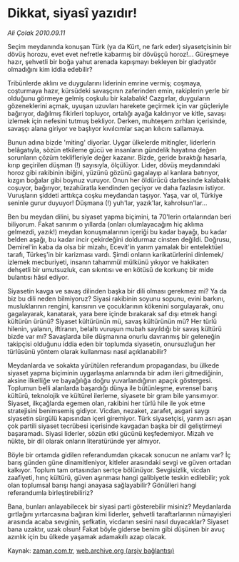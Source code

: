 # Dikkat, siyasî yazıdır!

*Ali Çolak 2010.09.11*

<td class="news-spot">
<p>Seçim meydanında konuşan Türk (ya da Kürt, ne fark eder) siyasetçisinin bir dövüş horozu, evet evet nefretle kabarmış bir dövüşçü horoz!... Güreşmeye hazır, şehvetli bir boğa yahut arenada kapışmayı bekleyen bir gladyatör olmadığını kim iddia edebilir?</p>
<p><p>Tribünlerde aklını ve duygularını liderinin emrine vermiş; coşmaya, coşturmaya hazır, kürsüdeki savaşçının zaferinden emin, rakiplerin yerle bir olduğunu görmeye gelmiş coşkulu bir kalabalık! Cazgırlar, duyguların gözeneklerini açmak, uyuşan uzuvları harekete geçirmek için var güçleriyle bağırıyor, dağılmış fikirleri topluyor, ortalığı ayağa kaldırıyor ve kitle, savaşı izlemek için nefesini tutmuş bekliyor. Derken, muhteşem zırhları içerisinde, savaşçı alana giriyor ve başlıyor kıvılcımlar saçan kılıcını sallamaya.
<p> Bunun adına bizde 'miting' diyorlar. Uygar ülkelerde mitingler, liderlerin belâgatıyla, sözün etkileme gücü ve insanların gündelik hayatına değen sorunların çözüm teklifleriyle değer kazanır. Bizde, geride bıraktığı hasarla, kırıp geçirilen düşman (!) sayısıyla, ölçülüyor. Lider, dövüş meydanındaki horoz gibi rakibinin ibiğini, yüzünü gözünü gagalayıp al kanlara batırıyor, kızgın boğalar gibi boynuz vuruyor. Onun her öldürücü darbesinde kalabalık coşuyor, bağırıyor, tezahüratla kendinden geçiyor ve daha fazlasını istiyor. Vuruşların şiddeti arttıkça coşku meydandan taşıyor. Yaşa, var ol, Türkiye seninle gurur duyuyor! Düşmana (!) yuh'lar, yazık'lar, kahrolsun'lar... 
<p> Ben bu meydan dilini, bu siyaset yapma biçimini, ta 70'lerin ortalarından beri biliyorum. Fakat sanırım o yıllarda (onları olumlayacağım hiç aklıma gelmezdi, yazık!) meydan konuşmalarının içeriği bu kadar bayağı, bu kadar belden aşağı, bu kadar incir çekirdeğini doldurmaz cinsten değildi. Doğrusu, Demirel'in kaba da olsa bir mizahı, Ecevit'in yarım yamalak bir entelektüel tarafı, Türkeş'in bir karizması vardı. Şimdi onların karikatürlerini dinlemek/ izlemek mecburiyeti, insanın tahammül mülkünü yıkıyor ve hakikaten dehşetli bir umutsuzluk, can sıkıntısı ve en kötüsü de korkunç bir mide bulantısı hâsıl ediyor.
<p> Siyasetin kavga ve savaş dilinden başka bir dili olması gerekmez mi? Ya da biz bu dili neden bilmiyoruz? Siyasi rakibinin soyunu sopunu, evini barkını, musluklarının rengini, karısının ve çocuklarının kökenini sorgulayarak, onu gagalayarak, kanatarak, yara bere içinde bırakarak saf dışı etmek hangi kültürün ürünü? Siyaset kültürünün mü, savaş kültürünün mü? Her türlü hilenin, yalanın, iftiranın, belaltı vuruşun mubah sayıldığı bir savaş kültürü bizde var mı? Savaşlarda bile düşmanına onurlu davranmış bir geleneğin takipçisi olduğunu iddia eden bir toplumda siyasetin, onursuzluğun her türlüsünü yöntem olarak kullanması nasıl açıklanabilir?
<p> Meydanlarda ve sokakta yürütülen referandum propagandası, bu ülkede siyaset yapma biçiminin uygarlaşma anlamında bir adım ileri gitmediğinin, aksine ilkelliğe ve bayağılığa doğru yuvarlandığının apaçık göstergesi. Toplumun belli alanlarda başardığı dünya ile bütünleşme, evrensel barış kültürü, teknolojik ve kültürel ilerleme, siyasete bir gram bile yansımıyor. Siyaset, ilkçağlarda egemen olan, rakibini her türlü hile ile yok etme stratejisini benimsemiş gidiyor. Vicdan, nezaket, zarafet, asgari saygı siyasetin sürgülü kapısından içeri giremiyor. Türk siyasetçisi, yarım asrı aşan çok partili siyaset tecrübesi içerisinde kavgadan başka bir dil geliştirmeyi başaramadı. Siyasi liderler, sözün etki gücünü keşfedemiyor. Mizah ve nükte, bir dil olarak onların literatüründe yer almıyor.
<p> Böyle bir ortamda gidilen referandumdan çıkacak sonucun ne anlamı var? İç barış günden güne dinamitleniyor, kitleler arasındaki sevgi ve güven ortadan kalkıyor. Toplum tam ortasından sertçe bölünüyor. Sevgisizlik, vicdan zaafiyeti, hınç kültürü, güven aşınması hangi galibiyetle teskin edilebilir; yok olan toplumsal barışı hangi anayasa sağlayabilir? Gönülleri hangi referandumla birleştirebiliriz?
<p> Bana, bunları anlayabilecek bir siyasi parti gösterebilir misiniz? Meydanlarda gırtlağını yırtarcasına bağıran kimi liderler, şehvetli taraftarlarının nümayişleri arasında acaba sevginin, şefkatin, vicdanın sesini nasıl duyacaklar? Siyaset bana uzaktır, uzak olsun! Fakat böyle giderse benim gibi düşünen bir avuç azınlık için bu ülkede yaşamak adamakıllı azap olacak. </p>
<a href="http://web.archive.org/web/20101130184004/mailto:a.colak@zaman.com.tr">
</a></p></p></p></p></p></p></p></td>

Kaynak: [zaman.com.tr](http://zaman.com.tr/yazar.do?yazino=1026250), [web.archive.org (arşiv bağlantısı)](http://web.archive.org/web/20101130184004/http://zaman.com.tr/yazar.do?yazino=1026250)
